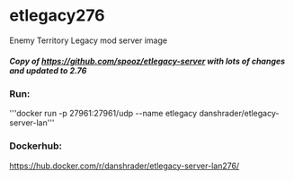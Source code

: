 # etlegacy276
Enemy Territory Legacy mod server image

##### Copy of https://github.com/spooz/etlegacy-server with lots of changes and updated to 2.76


### Run:
'''docker run -p 27961:27961/udp --name etlegacy danshrader/etlegacy-server-lan'''

### Dockerhub:
https://hub.docker.com/r/danshrader/etlegacy-server-lan276/
